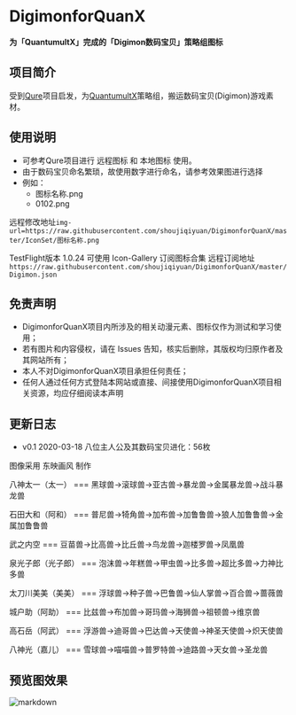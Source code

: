 # DigimonforQuanX

**为「QuantumultX」完成的「Digimon数码宝贝」策略组图标**


## 项目简介
受到[Qure](https://github.com/Koolson/Qure "Qure")项目启发，为[QuantumultX](https://github.com/crossutility/Quantumult-X/ "QuantumultX")策略组，搬运数码宝贝(Digimon)游戏素材。

## 使用说明
+ 可参考Qure项目进行 远程图标 和 本地图标 使用。
+ 由于数码宝贝命名繁琐，故使用数字进行命名，请参考效果图进行选择
+ 例如：
    * 图标名称.png
    * 0102.png

远程修改地址`img-url=https://raw.githubusercontent.com/shoujiqiyuan/DigimonforQuanX/master/IconSet/图标名称.png`

TestFlight版本 1.0.24 可使用 Icon-Gallery 订阅图标合集
远程订阅地址`https://raw.githubusercontent.com/shoujiqiyuan/DigimonforQuanX/master/Digimon.json`

## 免责声明
+ DigimonforQuanX项目内所涉及的相关动漫元素、图标仅作为测试和学习使用；
+ 若有图片和内容侵权，请在 Issues 告知，核实后删除，其版权均归原作者及其网站所有；
+ 本人不对DigimonforQuanX项目承担任何责任；
+ 任何人通过任何方式登陆本网站或直接、间接使用DigimonforQuanX项目相关资源，均应仔细阅读本声明


## 更新日志
+ v0.1
2020-03-18
八位主人公及其数码宝贝进化：56枚

图像采用 东映画风 制作

八神太一（太一）     ===    黑球兽→滚球兽→亚古兽→暴龙兽→金属暴龙兽→战斗暴龙兽

石田大和（阿和）     ===    普尼兽→犄角兽→加布兽→加鲁鲁兽→狼人加鲁鲁兽→金属加鲁鲁兽

武之内空            ===    豆苗兽→比高兽→比丘兽→鸟龙兽→迦楼罗兽→凤凰兽

泉光子郎（光子郎）   ===    泡沫兽→年糕兽→甲虫兽→比多兽→超比多兽→力神比多兽

太刀川美美（美美）   ===    浮球兽→种子兽→巴鲁兽→仙人掌兽→百合兽→蔷薇兽

城户助（阿助）       ===    比兹兽→布加兽→哥玛兽→海狮兽→祖顿兽→维京兽

高石岳（阿武）       ===    浮游兽→迪哥兽→巴达兽→天使兽→神圣天使兽→炽天使兽

八神光（嘉儿）       ===    雪球兽→喵喵兽→普罗特兽→迪路兽→天女兽→圣龙兽


## 预览图效果
![markdown](https://github.com/shoujiqiyuan/DigimonforQuanX/blob/master/Preview.png "DigimonforQuanX")
